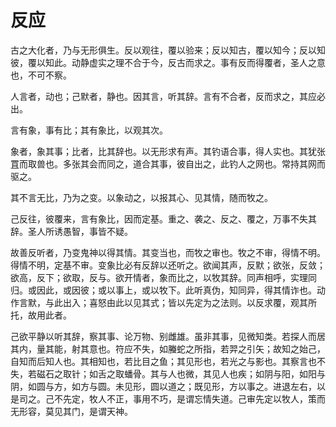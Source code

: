 # 反应

古之大化者，乃与无形俱生。反以观往，覆以验来；反以知古，覆以知今；反以知彼，覆以知此。动静虚实之理不合于今，反古而求之。事有反而得覆者，圣人之意也，不可不察。

人言者，动也；己默者，静也。因其言，听其辞。言有不合者，反而求之，其应必出。

言有象，事有比；其有象比，以观其次。

象者，象其事；比者，比其辞也。以无形求有声。其钓语合事，得人实也。其犹张罝而取兽也。多张其会而同之，道合其事，彼自出之，此钓人之网也。常持其网而驱之。

其不言无比，乃为之变。以象动之，以报其心、见其情，随而牧之。

己反往，彼覆来，言有象比，因而定基。重之、袭之、反之、覆之，万事不失其辞。圣人所诱愚智，事皆不疑。

故善反听者，乃变鬼神以得其情。其变当也，而牧之审也。牧之不审，得情不明。得情不明，定基不审。变象比必有反辞以还听之。欲闻其声，反默；欲张，反敛；欲高，反下；欲取，反与。欲开情者，象而比之，以牧其辞。同声相呼，实理同归。或因此，或因彼；或以事上，或以牧下。此听真伪，知同异，得其情诈也。动作言默，与此出入；喜怒由此以见其式；皆以先定为之法则。以反求覆，观其所托，故用此者。

己欲平静以听其辞，察其事、论万物、别雌雄。虽非其事，见微知类。若探人而居其内，量其能，射其意也。符应不失，如螣蛇之所指，若羿之引矢；故知之始己，自知而后知人也。其相知也，若比目之鱼；其见形也，若光之与影也。其察言也不失，若磁石之取针；如舌之取蟠骨。其与人也微，其见人也疾；如阴与阳，如阳与阴，如圆与方，如方与圆。未见形，圆以道之；既见形，方以事之。进退左右，以是司之。己不先定，牧人不正，事用不巧，是谓忘情失道。己审先定以牧人，策而无形容，莫见其门，是谓天神。

